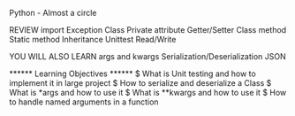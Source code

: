 Python - Almost a circle

REVIEW
	import
	Exception
	Class
	Private attribute
	Getter/Setter
	Class method
	Static method
	Inheritance
	Unittest
	Read/Write

YOU WILL ALSO LEARN
	args and kwargs
	Serialization/Deserialization
	JSON

****** Learning Objectives ******
$ What is Unit testing and how to implement it in large project
$ How to serialize and deserialize a Class
$ What is *args and how to use it
$ What is **kwargs and how to use it
$ How to handle named arguments in a function
